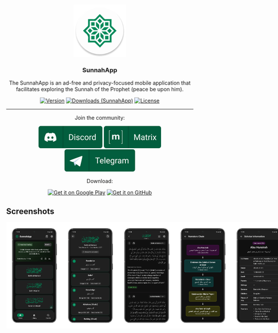 <div align="center">

<img src="app/src/main/res/mipmap-xxxhdpi/ic_launcher_round.webp" alt='SunnahApp logo' height="140"/>

### SunnahApp

The SunnahApp is an ad-free and privacy-focused mobile application that facilitates exploring the Sunnah of the Prophet (peace be upon him).

[![Version](https://img.shields.io/github/v/release/AlfaazPlus/SunnahApp?include_prereleases&sort=semver&color=025e3e&style=flat-square)](https://github.com/AlfaazPlus/SunnahApp/releases/latest)
[![Downloads (SunnahApp)](https://img.shields.io/github/downloads/AlfaazPlus/SunnahApp/total?logo=github&color=025e3e&style=flat-square)](https://github.com/AlfaazPlus/SunnahApp/releases/latest)
[![License](https://img.shields.io/github/license/AlfaazPlus/SunnahApp?color=025e3e&style=flat-square)](https://github.com/AlfaazPlus/SunnahApp/blob/master/LICENSE)

<hr />

Join the community:

[![Discord](repo_assets/widgets/discord.svg)](https://discord.com/invite/vtutnwzxRb)
[![Matrix](repo_assets/widgets/matrix.svg)](https://matrix.to/#/#AlfaazPlus-ot:matrix.org)
[![Telegram](repo_assets/widgets/telegram.svg)](https://t.me/thequranapp)

Download:

[<img src="https://play.google.com/intl/en_us/badges/static/images/badges/en_badge_web_generic.png"
alt='Get it on Google Play'
height="80">](https://play.google.com/store/apps/details?id=com.alfaazplus.sunnah)
[<img src="https://user-images.githubusercontent.com/69304392/148696068-0cfea65d-b18f-4685-82b5-329a330b1c0d.png"
alt='Get it on GitHub'
height="80">](https://github.com/alfaazplus/sunnahapp/releases/latest)

</div>

## Screenshots

<div align="center" style="width:100%; display:flex; justify-content:space-between;">
      <img src="repo_assets/screenshots/1_homepage-portrait.png" alt='Screenshot 1' width='30%' />
      <img src="repo_assets/screenshots/2_books_index-portrait.png" alt='Screenshot 2' width='30%' />
      <img src="repo_assets/screenshots/3_reader-portrait.png" alt='Screenshot 3' width='30%' />
      <img src="repo_assets/screenshots/4_narrators_chain-portrait.png" alt='Screenshot 4' width='30%' />
      <img src="repo_assets/screenshots/5_scholar_info-portrait.png" alt='Screenshot 5' width='30%' />
      <img src="repo_assets/screenshots/6_search_results-portrait.png" alt='Screenshot 6' width='30%' />
      <img src="repo_assets/screenshots/7_library-portrait.png" alt='Screenshot 7' width='30%' />
      <img src="repo_assets/screenshots/8_collection_items-portrait.png" alt='Screenshot 8' width='30%' />
      <img src="repo_assets/screenshots/9_layout_options-portrait.png" alt='Screenshot 9' width='30%' />
      <img src="repo_assets/screenshots/10_theme_settings-portrait.png" alt='Screenshot 10' width='30%' />
</div> 
